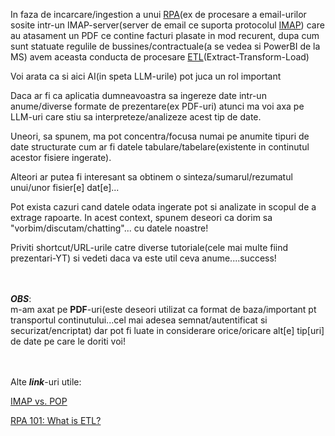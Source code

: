 
In faza de incarcare/ingestion a unui [RPA](https://www.sap.com/romania/products/technology-platform/process-automation/what-is-rpa.html)(ex de procesare a email-urilor sosite intr-un IMAP-server(server de email ce suporta protocolul [IMAP](https://ro.wikipedia.org/wiki/IMAP)) care au atasament un PDF ce contine facturi plasate in mod recurent, dupa cum sunt statuate regulile de bussines/contractuale(a se vedea si PowerBI de la MS) avem aceasta conducta de procesare [ETL](https://www.oracle.com/ro/integration/what-is-etl/)(Extract-Transform-Load)

Voi arata ca si aici AI(in speta LLM-urile) pot juca un rol important

Daca ar fi ca aplicatia dumneavoastra sa ingereze date intr-un anume/diverse formate de prezentare(ex PDF-uri) atunci ma voi axa pe LLM-uri care stiu sa interpreteze/analizeze acest tip de date.

Uneori, sa spunem, ma pot concentra/focusa numai pe anumite tipuri de date structurate cum ar fi datele tabulare/tabelare(existente in continutul acestor fisiere ingerate).

Alteori ar putea fi interesant sa obtinem o sinteza/sumarul/rezumatul unui/unor fisier[e] dat[e]...

Pot exista cazuri cand datele odata ingerate pot si analizate in scopul de a extrage rapoarte. In acest context, spunem deseori ca dorim sa "vorbim/discutam/chatting"... cu datele noastre!

Priviti shortcut/URL-urile catre diverse tutoriale(cele mai multe fiind prezentari-YT) si vedeti daca va este util ceva anume....success!


<br/><br/>***OBS***: <br/>m-am axat pe **PDF**-uri(este deseori utilizat ca format de baza/important pt transportul continutului...cel mai adesea semnat/autentificat si securizat/encriptat) dar pot fi luate in considerare orice/oricare alt[e] tip[uri] de date pe care le doriti voi!



<br/><br/>Alte ***link***-uri utile:

[IMAP vs. POP](https://support.microsoft.com/en-us/office/what-is-the-difference-between-pop-and-imap-85c0e47f-931d-4035-b409-af3318b194a8)

[RPA 101: What is ETL?](https://electroneek.com/blog/rpa-101-what-is-etl/)



